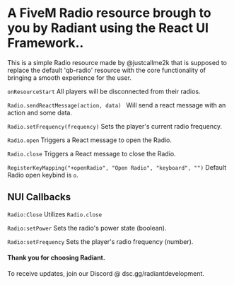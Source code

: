 # A FiveM Radio resource brough to you by Radiant using the React UI Framework..

This is a simple Radio resource made by @justcallme2k that is supposed to replace the default 'qb-radio' resource with the core functionality of bringing a smooth experience for the user.

```onResourceStart``` All players will be disconnected from their radios.

```Radio.sendReactMessage(action, data) ``` Will send a react message with an action and some data.

```Radio.setFrequency(frequency)``` Sets the player's current radio frequency. 

```Radio.open``` Triggers a React message to open the Radio.

```Radio.close``` Triggers a React message to close the Radio.

```RegisterKeyMapping("+openRadio", "Open Radio", "keyboard", "")``` Default Radio open keybind is ```o```.


## NUI Callbacks
```Radio:Close``` Utilizes ```Radio.close```

```Radio:setPower``` Sets the radio's power state (boolean).

```Radio:setFrequency``` Sets the player's radio frequency (number).


#### Thank you for choosing Radiant. 

To receive updates, join our Discord @ dsc.gg/radiantdevelopment.
